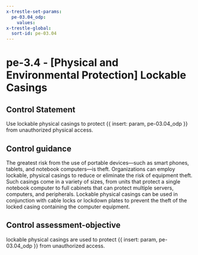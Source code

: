 ```yaml
---
x-trestle-set-params:
  pe-03.04_odp:
    values:
x-trestle-global:
  sort-id: pe-03.04
---
```


# pe-3.4 - \[Physical and Environmental Protection\] Lockable Casings

## Control Statement

Use lockable physical casings to protect {{ insert: param, pe-03.04_odp }} from unauthorized physical access.

## Control guidance

The greatest risk from the use of portable devices—such as smart phones, tablets, and notebook computers—is theft. Organizations can employ lockable, physical casings to reduce or eliminate the risk of equipment theft. Such casings come in a variety of sizes, from units that protect a single notebook computer to full cabinets that can protect multiple servers, computers, and peripherals. Lockable physical casings can be used in conjunction with cable locks or lockdown plates to prevent the theft of the locked casing containing the computer equipment.

## Control assessment-objective

lockable physical casings are used to protect {{ insert: param, pe-03.04_odp }} from unauthorized access.
